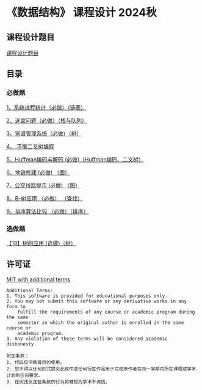 # 《数据结构》 课程设计 2024秋

## 课程设计题目

[课程设计题目](./problems.md)

## 目录

### 必做题

[1、系统进程统计（必做）（链表）](./procs/)

[2、迷宫问题（必做）（栈与队列）](./maze/)

[3、家谱管理系统（必做）（树）](./family/)

[4、 平衡二叉树编程](./avl_tree/)

[5、Huffman编码与解码 (必做)（Huffman编码、二叉树）](./huffman/)

[6、地铁修建 (必做) （图）](./subway/)

[7、公交线路提示 (必做) （图）](./bus/)

[8、B-树应用 （必做） （查找）](./b_tree/)

[9、排序算法比较 （必做）（排序）](./sort/)

### 选做题

[【18】树的应用 (选做)（树）](./json_parser/)

## 许可证

[MIT with additional terms](./LICENSE)

```
Additional Terms:
1. This software is provided for educational purposes only.
2. You may not submit this software or any derivative works in any form to 
    fulfill the requirements of any course or academic program during the same 
    semester in which the original author is enrolled in the same course or 
    academic program.
3. Any violation of these terms will be considered academic dishonesty.
```

```
附加条款：
1. 代码仅供教育目的使用。
2. 您不得以任何形式提交此软件或任何衍生作品用于完成原作者在同一学期内所在课程或学术计划的任何要求。
3. 任何违反这些条款的行为将被视为学术不诚信。
```

